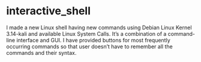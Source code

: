 # interactive_shell
I made a new Linux shell having new commands using Debian Linux Kernel 3.14-kali and available Linux System Calls. It’s a combination of a command-line interface and GUI. I have provided buttons for most frequently occurring commands so that user doesn’t have to remember all the commands and their syntax.

